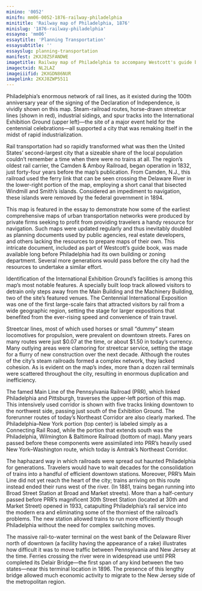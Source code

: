 ```yaml
---
minino: '0052'
minifn: mm06-0052-1876-railway-philadelphia
minititle: 'Railway map of Philadelphia, 1876'
minislug: '1876-railway-philadelphia'
essayno: 'mm06'
essaytitle: 'Planning Transportation'
essaysubtitle: ''
essayslug: planning-transportation
manifest: 2KXJ8ZSFANDWE
imagetitle: Railway map of Philadelphia to accompany Westcott's guide book to Philadelphia
imagectxid: NL2LAZ
imageiiifid: 2KXGDN86NUR
imagelink: 2KXJ8ZWP5511
---
```

Philadelphia’s enormous network of rail lines, as it existed during the 100th anniversary year of the signing of the Declaration of Independence, is vividly shown on this map. Steam-railroad routes, horse-drawn streetcar lines (shown in red), industrial sidings, and spur tracks into the International Exhibition Ground (upper left)—the site of a major event held for the centennial celebrations—all supported a city that was remaking itself in the midst of rapid industrialization. 

Rail transportation had so rapidly transformed what was then the United States’ second-largest city that a sizeable share of the local population couldn’t remember a time when there were no trains at all. The region’s oldest rail carrier, the Camden & Amboy Railroad, began operation in 1832, just forty-four years before the map’s publication. From Camden, N.J., this railroad used the ferry link that can be seen crossing the Delaware River in the lower-right portion of the map, employing a short canal that bisected Windmill and Smith’s islands. Considered an impediment to navigation, these islands were removed by the federal government in 1894. 

This map is featured in the essay to demonstrate how some of the earliest comprehensive maps of urban transportation networks were produced by private firms seeking to profit from providing travelers a handy resource for navigation. Such maps were updated regularly and thus inevitably doubled as planning documents used by public agencies, real estate developers, and others lacking the resources to prepare maps of their own. This intricate document, included as part of Westcott’s guide book, was made available long before Philadelphia had its own building or zoning department. Several more generations would pass before the city had the resources to undertake a similar effort. 

Identification of the International Exhibition Ground’s facilities is among this map’s most notable features. A specially built loop track allowed visitors to detrain only steps away from the Main Building and the Machinery Building, two of the site’s featured venues. The Centennial International Exposition was one of the first large-scale fairs that attracted visitors by rail from a wide geographic region, setting the stage for larger expositions that benefited from the ever-rising speed and convenience of train travel. 

Streetcar lines, most of which used horses or small “dummy” steam locomotives for propulsion, were prevalent on downtown streets. Fares on many routes were just $0.07 at the time, or about $1.50 in today’s currency. Many outlying areas were clamoring for streetcar service, setting the stage for a flurry of new construction over the next decade. Although the routes of the city’s steam railroads formed a complex network, they lacked cohesion. As is evident on the map’s index, more than a dozen rail terminals were scattered throughout the city, resulting in enormous duplication and inefficiency. 

The famed Main Line of the Pennsylvania Railroad (PRR), which linked Philadelphia and Pittsburgh, traverses the upper-left portion of this map. This intensively used corridor is shown with five tracks linking downtown to the northwest side, passing just south of the Exhibition Ground. The forerunner routes of today’s Northeast Corridor are also clearly marked. The Philadelphia–New York portion (top center) is labeled simply as a Connecting Rail Road, while the portion that extends south was the Philadelphia, Wilmington & Baltimore Railroad (bottom of map). Many years passed before these components were assimilated into PRR’s heavily used New York–Washington route, which today is Amtrak’s Northeast Corridor. 

The haphazard way in which railroads were spread out haunted Philadelphia for generations. Travelers would have to wait decades for the consolidation of trains into a handful of efficient downtown stations. Moreover, PRR’s Main Line did not yet reach the heart of the city; trains arriving on this route instead ended their runs west of the river. (In 1881, trains began running into Broad Street Station at Broad and Market streets). More than a half-century passed before PRR’s magnificent 30th Street Station (located at 30th and Market Street) opened in 1933, catapulting Philadelphia’s rail service into the modern era and eliminating some of the thorniest of the railroad’s problems. The new station allowed trains to run more efficiently though Philadelphia without the need for complex switching moves. 

The massive rail-to-water terminal on the west bank of the Delaware River north of downtown (a facility having the appearance of a rake) illustrates how difficult it was to move traffic between Pennsylvania and New Jersey at the time. Ferries crossing the river were in widespread use until PRR completed its Delair Bridge—the first span of any kind between the two states—near this terminal location in 1896. The presence of this lengthy bridge allowed much economic activity to migrate to the New Jersey side of the metropolitan region. 



